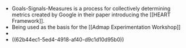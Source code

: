 - Goals-Signals-Measures is a process for collectively determining metrics created by Google in their paper introducing the [[HEART Framework]].
- Being used as the basis for the [[Admap Experimentation Workshop]]
-
- ((62b44ec1-5ed4-4918-af40-d9c1d10d95b0))